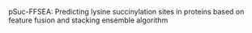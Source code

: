pSuc-FFSEA: Predicting lysine succinylation sites in proteins based on feature fusion and stacking ensemble algorithm
